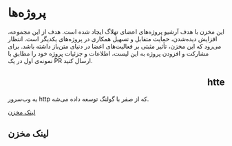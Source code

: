 # پروژه‌ها
این مخزن با هدف آرشیو پروژه‌های اعضای تهلاگ ایجاد شده است. هدف از این مجموعه، افزایش دیده‌شدن، حمایت متقابل و تسهیل همکاری در پروژه‌های یکدیگر است. انتظار می‌رود که این مخزن، تأثیر مثبتی بر فعالیت‌های اعضا در دنیای متن‌باز داشته باشد. برای مشارکت و افزودن پروژه به این لیست، اطلاعات و جزئیات پروژه خود را مطابق با نمونه‌ی اول در یک PR ارسال کنید.

<h2 dir="rtl">htte</h2>
<p>یه وب‌سرور http که از صفر با گولنگ توسعه داده می‌شه.</p>

<a href="https://github.com/the-pesar/htte">لینک مخزن</a>

<h2 dir="rtl>V-OTP</h2>
<p>یک کامپوننت لایبرری برای Vue با هدف ارائه کامپوننت ورودی برای پسورد یکبار مصرف.</p>

<a href="https://github.com/Saman-Safaei-Dev/v-otp">لینک مخزن</a>
